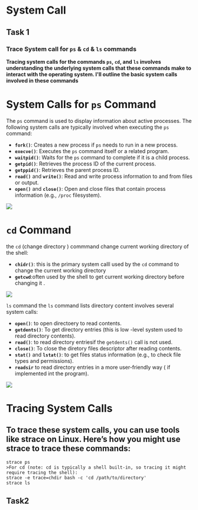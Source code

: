 # System Call 
## Task 1
### Trace System call for `ps` & `cd` & `ls`  commands
**Tracing system calls for the commands `ps`, `cd`, and `ls` involves understanding the underlying system calls that these commands make to interact with the operating system. I'll outline the basic system calls involved in these commands**
# System Calls for `ps` Command

The `ps` command is used to display information about active processes. The following system calls are typically involved when executing the `ps` command:

- **`fork()`**: Creates a new process if `ps` needs to run in a new process.
- **`execve()`**: Executes the `ps` command itself or a related program.
- **`waitpid()`**: Waits for the `ps` command to complete if it is a child process.
- **`getpid()`**: Retrieves the process ID of the current process.
- **`getppid()`**: Retrieves the parent process ID.
- **`read()`** and **`write()`**: Read and write process information to and from files or output.
- **`open()`** and **`close()`**: Open and close files that contain process information (e.g., `/proc` filesystem).
<div>
  <img src="https://github.com/user-attachments/assets/122ccfa4-4eb4-49f6-95fb-53c156bea510">
</div>

# `cd` Command
the `cd` (change directory ) commmand change current working directory of the shell:
 - **`chidr()`**: this is the primary system calll used by the `cd` command to change the current working directory
 - **`getcwd`**:often used by the shell to get current working directory before changing it .
 <div>
  <img src="https://github.com/user-attachments/assets/641f16f6-4ccd-411c-810f-d31a86b4ee32">
</div>

`ls` command 
the `ls` command lists directory content involves several system calls:
 - **`open()`**: to open directoery to read contents.
 - **`getdents()`**: To get directory entries (this is low -level system used to read directory contents).
 -  **`read()`**: to read directory entriesif the `getdents()` call is not used.
 -  **`close()`**: To close the diretory files descriptor after reading contents.
 -  **`stat()`** and **`lstat()`**: to get files status information (e.g., to check file types and permissions).
 - **`readsir`** to read directory entries in a more user-friendly way ( if implemented int the program).
  <div>
  <img src="https://github.com/user-attachments/assets/ca1682c3-9736-4333-afff-d61e55fd13f5">
</div>

# Tracing System Calls
## **To trace these system calls, you can use tools like strace on Linux. Here’s how you might use strace to trace these commands:**
```
strace ps
>For cd (note: cd is typically a shell built-in, so tracing it might require tracing the shell):
strace -e trace=chdir bash -c 'cd /path/to/directory'
strace ls
```
## Task2





